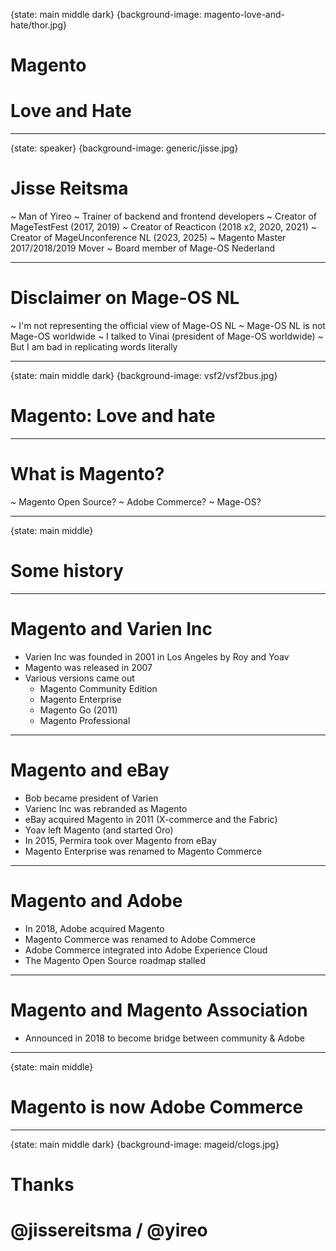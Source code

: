 {state: main middle dark}
{background-image: magento-love-and-hate/thor.jpg}
# Magento
# Love and Hate

---
{state: speaker}
{background-image: generic/jisse.jpg}
# Jisse Reitsma
~ Man of Yireo
~ Trainer of backend and frontend developers
~ Creator of MageTestFest (2017, 2019)
~ Creator of Reacticon (2018 x2, 2020, 2021)
~ Creator of MageUnconference NL (2023, 2025)
~ Magento Master 2017/2018/2019 Mover
~ Board member of Mage-OS Nederland

---
# Disclaimer on Mage-OS NL
~ I'm not representing the official view of Mage-OS NL
~ Mage-OS NL is not Mage-OS worldwide
~ I talked to Vinai (president of Mage-OS worldwide) 
~ But I am bad in replicating words literally

---
{state: main middle dark}
{background-image: vsf2/vsf2bus.jpg}
# Magento: Love and hate

---
# What is Magento?
~ Magento Open Source?
~ Adobe Commerce?
~ Mage-OS?

---
{state: main middle}
# Some history

---
# Magento and Varien Inc
- Varien Inc was founded in 2001 in Los Angeles by Roy and Yoav
- Magento was released in 2007
- Various versions came out
  - Magento Community Edition
  - Magento Enterprise
  - Magento Go (2011)
  - Magento Professional

---
# Magento and eBay
- Bob became president of Varien
- Varienc Inc was rebranded as Magento
- eBay acquired Magento in 2011 (X-commerce and the Fabric)
- Yoav left Magento (and started Oro)
- In 2015, Permira took over Magento from eBay
- Magento Enterprise was renamed to Magento Commerce

---
# Magento and Adobe
- In 2018, Adobe acquired Magento
- Magento Commerce was renamed to Adobe Commerce
- Adobe Commerce integrated into Adobe Experience Cloud
- The Magento Open Source roadmap stalled

---
# Magento and Magento Association
- Announced in 2018 to become bridge between community & Adobe

---
{state: main middle}
# Magento is now Adobe Commerce



---
{state: main middle dark}
{background-image: mageid/clogs.jpg}
# Thanks
# @jissereitsma / @yireo

